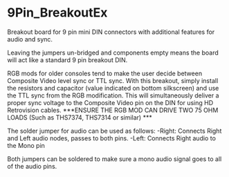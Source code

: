 # 9Pin_BreakoutEx
Breakout board for 9 pin mini DIN connectors with additional features for audio and sync.

Leaving the jumpers un-bridged and components empty means the board will act like a standard 9 pin breakout DIN.

RGB mods for older consoles tend to make the user decide between Composite Video level sync or TTL sync. With this breakout, simply install the resistors and capacitor (value indicated on bottom silkscreen) and use the TTL sync from the RGB modification. This will simultaneously deliver a proper sync voltage to the Composite Video pin on the DIN for using HD Retrovision cables. ***ENSURE THE RGB MOD CAN DRIVE TWO 75 OHM LOADS (Such as THS7374, THS7314 or similar) ***

The solder jumper for audio can be used as follows:
-Right: Connects Right and Left audio nodes, passes to both pins.
-Left: Connects Right audio to the Mono pin

Both jumpers can be soldered to make sure a mono audio signal goes to all of the audio pins.
